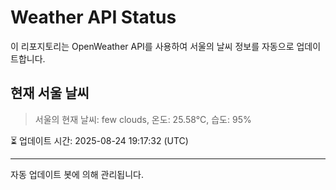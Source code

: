 
# Weather API Status

이 리포지토리는 OpenWeather API를 사용하여 서울의 날씨 정보를 자동으로 업데이트합니다.

## 현재 서울 날씨
> 서울의 현재 날씨: few clouds, 온도: 25.58°C, 습도: 95%

⏳ 업데이트 시간: 2025-08-24 19:17:32 (UTC)

---
자동 업데이트 봇에 의해 관리됩니다.
